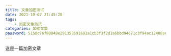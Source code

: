 ```yaml
---
title: 文章加密测试
date: 2021-10-07 21:45:28
tags: 
    - 加密文章测试
categories: 加密文章
password: 5150c76f08048e291359591691a1cb3f3f2d1a6bbd94671c3f94ac12400aed47
---
```

这是一篇加密文章